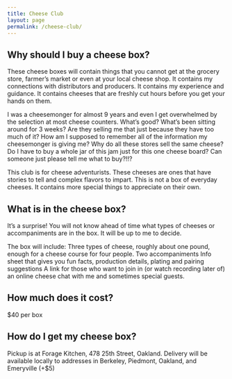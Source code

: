 ```yaml
---
title: Cheese Club
layout: page
permalink: /cheese-club/
---
```


## Why should I buy a cheese box?

These cheese boxes will contain things that you cannot get at the grocery store, farmer’s market or even at your local cheese shop.  It contains my connections with distributors and producers.  It contains my experience and guidance.  It contains cheeses that are freshly cut hours before you get your hands on them.

I was a cheesemonger for almost 9 years and even I get overwhelmed by the selection at most cheese counters.  What’s good?  What’s been sitting around for 3 weeks?  Are they selling me that just because they have too much of it?  How am I supposed to remember all of the information my cheesemonger is giving me?  Why do all these stores sell the same cheese?  Do I have to buy a whole jar of this jam just for this one cheese board?  Can someone just please tell me what to buy?!!?

This club is for cheese adventurists.  These cheeses are ones that have stories to tell and complex flavors to impart.  This is not a box of everyday cheeses.  It contains more special things to appreciate on their own.

## What is in the cheese box?

It’s a surprise!  You will not know ahead of time what types of cheeses or accompaniments are in the box.  It will be up to me to decide.

The box will include:
Three types of cheese, roughly about one pound, enough for a cheese course for four people.
Two accompaniments
Info sheet that gives you fun facts, production details, plating and pairing suggestions
A link for those who want to join in (or watch recording later of) an online cheese chat with me and sometimes special guests.

## How much does it cost?

$40 per box

## How do I get my cheese box?

Pickup is at Forage Kitchen, 478 25th Street, Oakland.
Delivery will be available locally to addresses in Berkeley, Piedmont, Oakland, and Emeryville (+$5)


<div id='product-component-1631411958591'></div>
<script type="text/javascript">
/*<![CDATA[*/
(function () {
  var scriptURL = 'https://sdks.shopifycdn.com/buy-button/latest/buy-button-storefront.min.js';
  if (window.ShopifyBuy) {
    if (window.ShopifyBuy.UI) {
      ShopifyBuyInit();
    } else {
      loadScript();
    }
  } else {
    loadScript();
  }
  function loadScript() {
    var script = document.createElement('script');
    script.async = true;
    script.src = scriptURL;
    (document.getElementsByTagName('head')[0] || document.getElementsByTagName('body')[0]).appendChild(script);
    script.onload = ShopifyBuyInit;
  }
  function ShopifyBuyInit() {
    var client = ShopifyBuy.buildClient({
      domain: 'linh-food.myshopify.com',
      storefrontAccessToken: 'f5b203bf0ff8b44dd5e95561787d747f',
    });
    ShopifyBuy.UI.onReady(client).then(function (ui) {
      ui.createComponent('product', {
        id: '6955115184318',
        node: document.getElementById('product-component-1631411958591'),
        moneyFormat: '%24%7B%7Bamount%7D%7D',
        options: {
  "product": {
    "styles": {
      "product": {
        "@media (min-width: 601px)": {
          "max-width": "calc(25% - 20px)",
          "margin-left": "20px",
          "margin-bottom": "50px"
        }
      }
    },
    "text": {
      "button": "Add to cart"
    }
  },
  "productSet": {
    "styles": {
      "products": {
        "@media (min-width: 601px)": {
          "margin-left": "-20px"
        }
      }
    }
  },
  "modalProduct": {
    "contents": {
      "img": false,
      "imgWithCarousel": true,
      "button": false,
      "buttonWithQuantity": true
    },
    "styles": {
      "product": {
        "@media (min-width: 601px)": {
          "max-width": "100%",
          "margin-left": "0px",
          "margin-bottom": "0px"
        }
      }
    },
    "text": {
      "button": "Add to cart"
    }
  },
  "option": {},
  "cart": {
    "text": {
      "total": "Subtotal",
      "button": "Checkout"
    }
  },
  "toggle": {}
},
      });
    });
  }
})();
/*]]>*/
</script>
